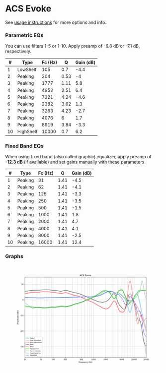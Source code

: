 # ACS Evoke
See [usage instructions](https://github.com/jaakkopasanen/AutoEq#usage) for more options and info.

### Parametric EQs
You can use filters 1-5 or 1-10. Apply preamp of -6.8 dB or -7.1 dB, respectively.

|   # | Type      |   Fc (Hz) |    Q |   Gain (dB) |
|-----|-----------|-----------|------|-------------|
|   1 | LowShelf  |       105 | 0.7  |        -4.4 |
|   2 | Peaking   |       204 | 0.53 |        -4   |
|   3 | Peaking   |      1777 | 1.11 |         5.8 |
|   4 | Peaking   |      4952 | 2.51 |         6.4 |
|   5 | Peaking   |      7321 | 4.24 |        -4.6 |
|   6 | Peaking   |      2382 | 3.62 |         1.3 |
|   7 | Peaking   |      3263 | 4.23 |        -2.7 |
|   8 | Peaking   |      4076 | 6    |         1.7 |
|   9 | Peaking   |      8919 | 3.84 |        -3.3 |
|  10 | HighShelf |     10000 | 0.7  |         6.2 |

### Fixed Band EQs
When using fixed band (also called graphic) equalizer, apply preamp of **-12.3 dB** (if available) and set gains manually with these parameters.

|   # | Type    |   Fc (Hz) |    Q |   Gain (dB) |
|-----|---------|-----------|------|-------------|
|   1 | Peaking |        31 | 1.41 |        -4.5 |
|   2 | Peaking |        62 | 1.41 |        -4.1 |
|   3 | Peaking |       125 | 1.41 |        -3.3 |
|   4 | Peaking |       250 | 1.41 |        -3.5 |
|   5 | Peaking |       500 | 1.41 |        -1.5 |
|   6 | Peaking |      1000 | 1.41 |         1.8 |
|   7 | Peaking |      2000 | 1.41 |         4.7 |
|   8 | Peaking |      4000 | 1.41 |         4.1 |
|   9 | Peaking |      8000 | 1.41 |        -2.5 |
|  10 | Peaking |     16000 | 1.41 |        12.4 |

### Graphs
![](./ACS%20Evoke.png)
